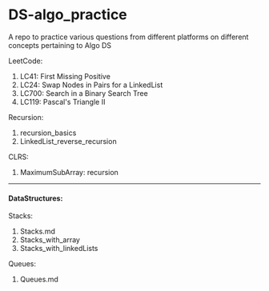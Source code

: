 # DS-algo_practice
A repo to practice various questions from different platforms on different concepts pertaining to Algo DS

LeetCode:
1. LC41: First Missing Positive
2. LC24: Swap Nodes in Pairs for a LinkedList
3. LC700: Search in a Binary Search Tree
4. LC119: Pascal's Triangle II



Recursion:
1. recursion_basics
2. LinkedList_reverse_recursion


CLRS:
1. MaximumSubArray: recursion


---


#### DataStructures:
Stacks:
1. Stacks.md
2. Stacks_with_array
3. Stacks_with_linkedLists


Queues:
1. Queues.md

